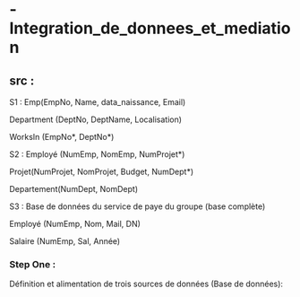 # -Integration_de_donnees_et_mediation
 
 ## src :
 S1 : Emp(EmpNo, Name, data_naissance, Email)
 
Department (DeptNo, DeptName, Localisation)

WorksIn (EmpNo*, DeptNo*)

S2 : Employé (NumEmp, NomEmp, NumProjet*)

Projet(NumProjet, NomProjet, Budget, NumDept*)

Departement(NumDept, NomDept)

S3 : 
Base de données du service de paye du groupe (base complète)

Employé (NumEmp, Nom, Mail, DN)

Salaire (NumEmp, Sal, Année)
### Step One :

 Définition et alimentation de trois sources de données (Base de données):
